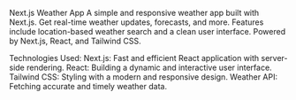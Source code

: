 Next.js Weather App
A simple and responsive weather app built with Next.js. Get real-time weather updates, forecasts, and more. Features include location-based weather search and a clean user interface. Powered by Next.js, React, and Tailwind CSS.

Technologies Used:
Next.js: Fast and efficient React application with server-side rendering.
React: Building a dynamic and interactive user interface.
Tailwind CSS: Styling with a modern and responsive design.
Weather API: Fetching accurate and timely weather data.
